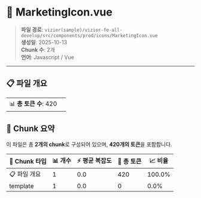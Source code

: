 # 📄 MarketingIcon.vue

> **파일 경로**: `vizier(sample)/vizier-fe-all-develop/src/components/prod/icons/MarketingIcon.vue`  
> **생성일**: 2025-10-13  
> **Chunk 수**: 2개  
> **언어**: Javascript / Vue
---


## 📋 파일 개요

| | |
|--|--|
| 📊 **총 토큰 수**: 420 |  |






## 🧩 Chunk 요약

이 파일은 총 **2개의 chunk**로 구성되어 있으며, **420개의 토큰**을 포함합니다.

| 🧩 Chunk 타입 | 📊 개수 | ⚡ 평균 복잡도 | 📝 총 토큰 | 📈 비율 |
|---------------|--------|-------------|----------|--------|
| 📋 파일 개요 | 1 | 0.0 | 420 | 100.0% |
| template | 1 | 0.0 | 0 | 0.0% |

